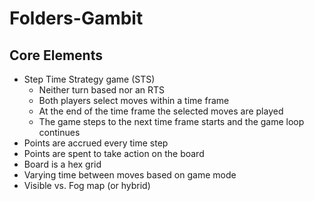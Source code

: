 # Folders-Gambit

## Core Elements

* Step Time Strategy game (STS)
    * Neither turn based nor an RTS
    * Both players select moves within a time frame
    * At the end of the time frame the selected moves are played
    * The game steps to the next time frame starts and the game loop continues
* Points are accrued every time step
* Points are spent to take action on the board 
* Board is a hex grid
* Varying time between moves based on game mode
* Visible vs. Fog map (or hybrid)